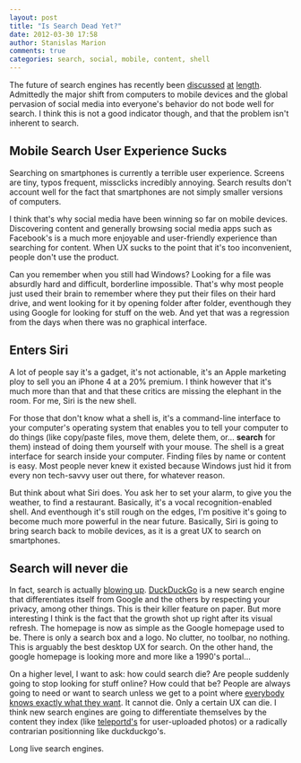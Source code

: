 ```yaml
---
layout: post
title: "Is Search Dead Yet?"
date: 2012-03-30 17:58
author: Stanislas Marion
comments: true
categories: search, social, mobile, content, shell
---
```


The future of search engines has recently been [discussed](http://rogerandmike.com/post/13133644688/10-hypotheses-for-technology-investing) [at](http://continuations.com/post/18605081084/bringing-time-back-to-the-web-or-the-struggle-for) [length](http://also.roybahat.com/post/19307918051/bd-is-the-new-seo).
Admittedly the major shift from computers to mobile devices and the
global pervasion of social media into everyone's behavior do not bode
well for search. I think this is not a good indicator though, and that
the problem isn't inherent to search.

## Mobile Search User Experience Sucks

Searching on smartphones is currently a terrible user experience. Screens are
tiny, typos frequent, missclicks incredibly annoying. Search results
don't account well for the fact that smartphones are not simply smaller versions of
computers.

I think that's why social media have been winning so far on mobile
devices. Discovering content and generally browsing social media apps
such as Facebook's is a much more enjoyable and user-friendly experience
than searching for content. When UX sucks to the point that it's too
inconvenient, people don't use the product.

Can you remember when you still had Windows? Looking for a file was
absurdly hard and difficult, borderline impossible. That's why most
people just used their brain to remember where they put their files on
their hard drive, and went looking for it by opening folder after
folder, eventhough they using Google for looking for stuff on the web.
And yet that was a regression from the days when there was no graphical
interface.

## Enters Siri 

A lot of people say it's a gadget, it's not actionable,
it's an Apple marketing ploy to sell you an iPhone 4 at a 20% premium. I
think however that it's much more than that and that these critics are
missing the elephant in the room. For me, Siri is the new
shell. 

For those that don't know what a shell is, it's a command-line
interface to your computer's operating system that enables you to tell
your computer to do things (like copy/paste files, move them, delete
them, or... **search** for them) instead of doing them yourself with
your mouse. The shell is a great interface for search inside your
computer. Finding files by name or content is easy. Most people never
knew it existed because Windows just hid it from every non tech-savvy
user out there, for whatever reason.

But think about what Siri does. You ask her to set your
alarm, to give you the weather, to find a restaurant. Basically, it's a
vocal recognition-enabled shell. And eventhough it's still rough on the
edges, I'm positive it's going to become much more powerful in the near
future. Basically, Siri is going to bring search back to mobile devices,
as it is a great UX to search on smartphones.


## Search will never die

In fact, search is actually [blowing up](http://news.ycombinator.com/item?id=3770958). [DuckDuckGo](http://duckduckgo.com)
is a new search engine that differentiates itself from Google and the
others by respecting your privacy, among other things. This is their
killer feature on paper. But more interesting I think is the fact that
the growth shot up right after its visual refresh. The homepage is now as simple as the Google homepage used to be.
There is only a search box and a logo. No clutter, no toolbar, no
nothing. This is arguably the best desktop
UX for search. On the other hand, the google homepage is looking more
and more like a 1990's portal...

On a higher level, I want to ask: how could search die? Are
people suddenly going to stop looking for stuff online? How could that
be? People are always going to need or want to search unless we get to a
point where [everybody knows exactly what they want](http://www.avc.com/a_vc/2003/10/search.html). It cannot die.
Only a certain UX can die. I think new search engines are going to
differentiate themselves by the content they index (like
[teleportd's](http://teleportd.com) for user-uploaded photos) or a
radically contrarian positionning like duckduckgo's.

Long live search engines.

